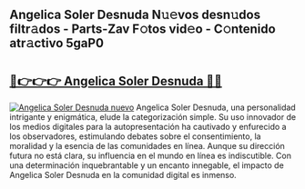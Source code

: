 ## Angelica Soler Desnuda N𝚞𝚎vos desn𝚞dos filtr𝚊dos - Parts-Zav F𝚘tos vid𝚎o - C𝚘ntenido atr𝚊ctivo 5gaP0

# <h2><a href="http://mba3nx.tromn.icu/?c=Angelica+Soler+Desnuda">🔗👉👉👉 Angelica Soler Desnuda 🔗🔗</a></h2>

[![Angelica Soler Desnuda nuevo](https://i.imgur.com/pEAQMta.gif)](http://mba3nx.tromn.icu/?c=Angelica+Soler+Desnuda)
Angelica Soler Desnuda, una personalidad intrigante y enigmática, elude la categorización simple. Su uso innovador de los medios digitales para la autopresentación ha cautivado y enfurecido a los observadores, estimulando debates sobre el consentimiento, la moralidad y la esencia de las comunidades en línea. Aunque su dirección futura no está clara, su influencia en el mundo en línea es indiscutible. Con una determinación inquebrantable y un encanto innegable, el impacto de Angelica Soler Desnuda en la comunidad digital es inmenso.
